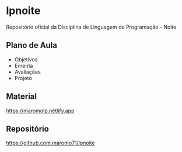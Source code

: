 # lpnoite
Repositório oficial da Disciplina de Linguagem de Programação - Noite

## Plano de Aula
- Objetivos
- Ementa
- Avaliações
- Projeto


## Material
https://maromolp.netlify.app


## Repositório
https://github.com.maromo71/lpnoite
